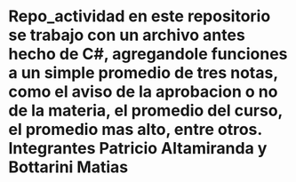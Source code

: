 # Repo_actividad en este repositorio se trabajo con un archivo antes hecho de C#, agregandole funciones a un simple promedio de tres notas, como el aviso de la aprobacion o no de la materia, el promedio del curso, el promedio mas alto, entre otros. Integrantes Patricio Altamiranda y Bottarini Matias
